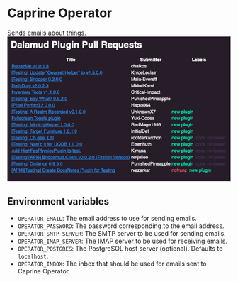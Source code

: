 # Caprine Operator
Sends emails about things.
![](assets/email.png)

## Environment variables
* `OPERATOR_EMAIL`: The email address to use for sending emails.
* `OPERATOR_PASSWORD`: The password corresponding to the email address.
* `OPERATOR_SMTP_SERVER`: The SMTP server to be used for sending emails.
* `OPERATOR_IMAP_SERVER`: The IMAP server to be used for receiving emails.
* `OPERATOR_POSTGRES`: The PostgreSQL host server (optional). Defaults to `localhost`.
* `OPERATOR_INBOX`: The inbox that should be used for emails sent to Caprine Operator.
